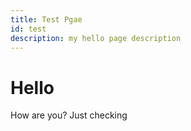 ```yaml
---
title: Test Pgae
id: test
description: my hello page description
---
```


# Hello

How are you?
Just checking
